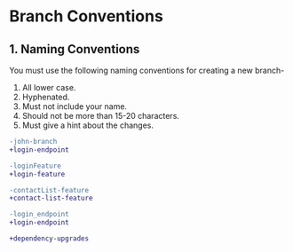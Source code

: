 # Branch Conventions

## 1. Naming Conventions

You must use the following naming conventions for creating a new branch-

1. All lower case.
2. Hyphenated.
3. Must not include your name.
4. Should not be more than 15-20 characters.
5. Must give a hint about the changes.

```diff
-john-branch
+login-endpoint

-loginFeature
+login-feature

-contactList-feature
+contact-list-feature

-login_endpoint
+login-endpoint

+dependency-upgrades
```